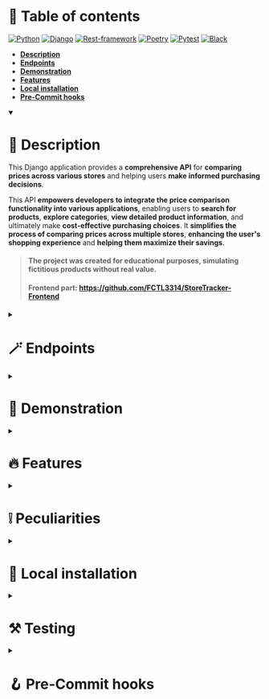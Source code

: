 # 📖 Table of contents

[![Python](https://img.shields.io/badge/Python-3.11.2-3777A7?style=flat-square)](https://www.python.org/)
[![Django](https://img.shields.io/badge/Django-4.2.1-103E2E?style=flat-square)](https://www.djangoproject.com/)
[![Rest-framework](https://img.shields.io/badge/Rest--framework-3.14.0-7F2D2D?style=flat-square)](https://www.django-rest-framework.org/)
[![Poetry](https://img.shields.io/badge/Poetry-1.5.1-0992E1?style=flat-square)](https://python-poetry.org/)
[![Pytest](https://img.shields.io/badge/Pytest-Passed-2dad3f?style=flat-square)](https://docs.pytest.org/en/7.4.x/)
[![Black](https://img.shields.io/badge/Style-Black-black?style=flat-square)](https://black.readthedocs.io/en/stable/)

<ul>
  <li>
    <b>
      <a href="#-description">Description</a>
    </b>
  </li>

  <li>
    <b>
      <a href="#-endpoints">Endpoints</a>
    </b>
  </li>
  
  <li>
    <b>
      <a href="#-demonstration">Demonstration</a>
    </b>
  </li>
  
  <li>
    <b>
      <a href="#-features">Features</a>
    </b>
  </li>
  
  <li>
    <b>
      <a href="#-local-installation">Local installation</a>
    </b>
  </li>
  
  <li>
    <b>
      <a href="#-pre-commit-hooks">Pre-Commit hooks</a>
    </b>
  </li>
</ul>

<details open><summary><h1>📃 Description</h1></summary>

This Django application provides a **comprehensive API** for **comparing prices across various stores** and helping users **make informed purchasing decisions**.

This API **empowers developers to integrate the price comparison functionality into various applications**, enabling users to **search for products**, **explore categories**, **view detailed product information**, and ultimately make **cost-effective purchasing choices**. It **simplifies the process of comparing prices across multiple stores**, **enhancing the user's shopping experience** and **helping them maximize their savings**.

> #### The project was created for educational purposes, simulating fictitious products without real value.
> #### Frontend part: https://github.com/FCTL3314/StoreTracker-Frontend

</details>

<details><summary><h1>🪄 Endpoints</h1></summary>

1. **Stores**
   - `GET /stores/{slug}/`: Detailed information about a specific store by its slug.
   - `GET /stores-list/`: A list of stores.
   - `PUT | PATCH | DELETE /stores/{slug}/`: Deletes or updates specific store.

3. **Categories**:
   - `GET /products/product-types/{slug}/`: Detailed information about a specific product category by its slug.
   - `GET /products/product-types/`: A list of product categories with the ability to filter by name.
   - `PUT | PATCH | DELETE /stores/{slug}/`: Deletes or updates specific category.

4. **Products**:
   - `GET /products/{product_slug}/`: Detailed information about a specific product by its slug.
   - `GET /products/`: A list of products with the ability to filter by product category and name.
   - `PUT | PATCH | DELETE /stores/{slug}/`: Deletes or updates specific product.

5. **Product comparisons**:
   - `GET /comparisons/products/{product_type_slug}/`: A list of user-compared product categories.
   - `GET /comparisons/product-types/`: A list of user-compared categories.

   - `POST /comparisons/add/{prodict_id}/`: Adds a product to the user's comparisons.
   - `DELETE /comparisons/remove/{prodict_id}/`: Removes a product from the user's comparisons.
  
6. **Comments Management**:
   - `POST /comments/product/add/{product_id}/`: Adds a comment to a product.
   - `DELETE /comments/product/remove/{product_id}/`: Removes a product comment.
   - `GET /comments/product-list?product_id=`: A list of a product comments.

   - `POST /comments/store/add/{store_id}/`: Adds a comment to a store.
   - `DELETE /comments/store/remove/{store_id}/`: Removes a store comment.
   - `GET /comments/store-list?store_id=`: A list of a store comments.
  
7. **Email verification**:
   -  `POST /users/verification/send/`: Sends a verification email to the currently authenticated user.
   -  `POST /users/verification/verify/`: Verify the currently authenticated user if the verification code is correct.

8. **User Management**:
   - `POST /token/`: Obtain an authentication token.
   - `POST /token/refresh/`: Refresh an authentication token to extend its validity.
   - `POST /users/`: Register a new user.
   - `GET /users/me/`: Retrieve information about the currently authenticated user.
   - `PATCH /users/me/`: Update user information.
   - `POST /users/change-email/`: Change the email address of the currently authenticated user.
   - `GET /users/{user_slug}/`: Retrieve information about a specific user by its slug.

9. **Password reset**:
   - `POST /users/reset_password/`: Sends an email to reset the currently authenticated user's password.
   - `POST /users/reset_password_confirm/`: Resets the currently authenticated user's password.

</details>

<details><summary><h1>🌄 Demonstration</h1></summary>

### Product categories

![firefox_pX9TIczsd0](https://github.com/FCTL3314/StoreTracker/assets/97694131/0a317d57-0ede-492e-96f6-ec11aa65ab57)

### Products

![firefox_bqUjAA9ide](https://github.com/FCTL3314/StoreTracker/assets/97694131/fd7127c4-67b4-4e47-9255-484a135c6564)
![firefox_2dl7DEif7Y](https://github.com/FCTL3314/StoreTracker/assets/97694131/b65f226a-31af-4d84-8cf9-cc7682174a99)
![firefox_WxEaOrMs8h](https://github.com/FCTL3314/StoreTracker/assets/97694131/6f451ff2-662e-4295-a82e-ab3cdaad8be5)

<hr/>

![firefox_layhXd2u7v](https://github.com/FCTL3314/StoreTracker/assets/97694131/5d1de7aa-ec12-445a-a29d-1d27108d793d)
![firefox_Bgqw3rnQv3](https://github.com/FCTL3314/StoreTracker/assets/97694131/cd68ed5b-86fd-484e-b8ad-aadef8fd6136)

### Store detail

![firefox_SGbt1I9nCi](https://github.com/FCTL3314/StoreTracker/assets/97694131/f31c0e2f-2ebb-422a-943a-55072dab0530)
![firefox_Qw2Pyi34hz](https://github.com/FCTL3314/StoreTracker/assets/97694131/7ee295c8-fcf6-489f-ad57-68a55a298030)

### Profile

![firefox_4HtesbsbBG](https://github.com/FCTL3314/StoreTracker/assets/97694131/7e404765-9adf-4505-b8d2-302eb7952e53)
![firefox_IRjbXLaWtk](https://github.com/FCTL3314/StoreTracker/assets/97694131/99094345-4b41-4acc-b5c4-247e17031c0b)

</details>

<details><summary><h1>🔥 Features</h1></summary>

* **RESTful API**
* **Domain Driven Design**
* **CI/CD**
* **Celery / Postponed Tasks**
* **Email sending**
* **JWT Authentication / Authorization**
* **Code Documentation**
* **Tests (PyTest)**

</details>

<details><summary><h1>❕ Peculiarities</h1></summary>

### Architecture:
  * Project services are divided into 2 levels:
    * **Domain** -  Services that are in no way dependent on the current infrastructure, that is, the framework.
    * **Infrastructure** - Services that can call domain services and interact with the project infrastructure.
### Abbreviations:
* **EV - EmailVerification**

</details>

<details><summary><h1>💽 Local installation</h1></summary>

1. #### Clone or download the repository.
2. #### Activate the Poetry virtual environment: `poetry shell`
3. #### Install dependencies: `poetry install`
4. #### Create an .env file or rename .env.dist in .env and populate it only with development variables:
    ![Env-Variables-Example](https://github.com/FCTL3314/StoreTracker-Backend/assets/97694131/c31d86db-7bec-4693-8e97-d649c6e7184f)
5. #### Run docker services for development: `docker-compose -f docker/local/docker-compose.yml up`
6. #### Apply migrations: `python manage.py makemigrations` and `python manage.py migrate`
7. #### Run the development server: `python manage.py runserver`

</details>

<details><summary><h1>⚒️ Testing</h1></summary>

1. #### Complete all the steps in the 💽 Local installation section
2. #### Run tests: `pytest .`

</details>

<details><summary><h1>🪝 Pre-Commit hooks</h1></summary>

1. #### Install: `pre-commit install`
2. #### Check: `pre-commit run --all-files`

</details>
